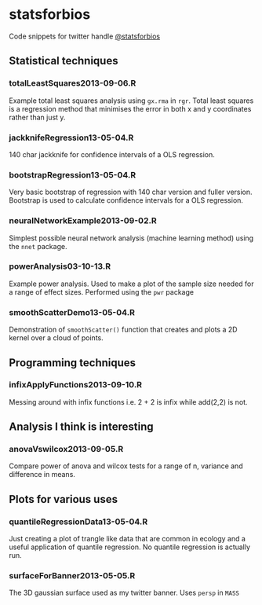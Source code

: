 statsforbios
============

Code snippets for twitter handle [@statsforbios](www.twitter.com/statsforbios)

## Statistical techniques



### totalLeastSquares2013-09-06.R 	
Example total least squares analysis using `gx.rma` in `rgr`. Total least squares is a regression method that minimises the error in both x and y coordinates rather than just y. 


### jackknifeRegression13-05-04.R 	
140 char jackknife for confidence intervals of a OLS regression. 

### bootstrapRegression13-05-04.R 	
Very basic bootstrap of regression with 140 char version and fuller version. Bootstrap is used to calculate confidence intervals for a OLS regression.

### neuralNetworkExample2013-09-02.R 	
Simplest possible neural network analysis (machine learning method) using the `nnet` package.

### powerAnalysis03-10-13.R 	
Example power analysis. Used to make a plot of the sample size needed for a range of effect sizes. Performed using the `pwr` package


### smoothScatterDemo13-05-04.R 
Demonstration of `smoothScatter()` function that creates and plots a 2D kernel over a cloud of points.

  
  
  
## Programming techniques


### infixApplyFunctions2013-09-10.R 
Messing around with infix functions i.e. 2 + 2 is infix while add(2,2) is not. 
  
  
  
  

## Analysis I think is interesting

### anovaVswilcox2013-09-05.R 	
Compare power of anova and wilcox tests for a range of n, variance and difference in means.

  
  
  
  

## Plots for various uses 


### quantileRegressionData13-05-04.R 	
Just creating a plot of trangle like data that are common in ecology and a useful application of quantile regression. No quantile regression is actually run.

### surfaceForBanner2013-05-05.R 	
The 3D gaussian surface used as my twitter banner. Uses `persp` in `MASS`


